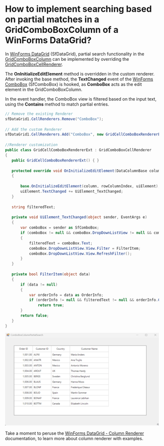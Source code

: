 # How to implement searching based on partial matches in a GridComboBoxColumn of a WinForms DataGrid?

In [WinForms DataGrid](https://www.syncfusion.com/winforms-ui-controls/datagrid) (SfDataGrid), partial search functionality in the [GridComboBoxColumn](https://help.syncfusion.com/cr/windowsforms/Syncfusion.WinForms.DataGrid.GridComboBoxColumn.html) can be implemented by overriding the [GridComboBoxCellRenderer](https://help.syncfusion.com/cr/windowsforms/Syncfusion.WinForms.DataGrid.Renderers.GridComboBoxCellRenderer.html).

The **OnInitializeEditElement** method is overridden in the custom renderer. After invoking the base method, the **TextChanged** event of the [WinForms ComboBox](https://www.syncfusion.com/winforms-ui-controls/combobox) (SfComboBox) is hooked, as **ComboBox** acts as the edit element in the GridComboBoxColumn. 

In the event handler, the ComboBox view is filtered based on the input text, using the **Contains** method to match partial entries.
 
 ```csharp
// Remove the existing Renderer
sfDataGrid1.CellRenderers.Remove("ComboBox");

// Add the custom Renderer
sfDataGrid1.CellRenderers.Add("ComboBox", new GridCellComboBoxRendererExt());

//Renderer customization
public class GridCellComboBoxRendererExt : GridComboBoxCellRenderer
{
    public GridCellComboBoxRendererExt() { }

    protected override void OnInitializeEditElement(DataColumnBase column, RowColumnIndex rowColumnIndex, SfComboBox uiElement)
    {
       
        base.OnInitializeEditElement(column, rowColumnIndex, uiElement);
        uiElement.TextChanged += UiElement_TextChanged;
    }

    string filteredText;

    private void UiElement_TextChanged(object sender, EventArgs e)
    {
        var comboBox = sender as SfComboBox;
        if (comboBox != null && comboBox.DropDownListView != null && comboBox.DropDownListView.View != null && comboBox.DropDownListView.View.Filter != null)
        {
            filteredText = comboBox.Text;
            comboBox.DropDownListView.View.Filter = FilterItem;
            comboBox.DropDownListView.View.RefreshFilter();
        } 
    }
    
    private bool FilterItem(object data)
    {
        if (data != null)
        {
            var orderInfo = data as OrderInfo;
            if (orderInfo != null && filteredText != null && orderInfo.CustomerName.ToLower().Contains(filteredText.ToLower()))
                return true;
        }
        return false;
    } 
}
 ```

 ![Partial search for GridComboBoxColumn](GridComboBoxColumnPartialSearch.GIF)

Take a moment to peruse the [WinForms DataGrid - Column Renderer](https://help.syncfusion.com/windowsforms/datagrid/columntypes#customize-column-renderer) documentation, to learn more about column renderer with examples.